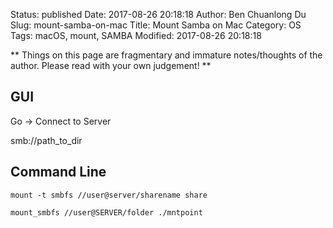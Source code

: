 Status: published
Date: 2017-08-26 20:18:18
Author: Ben Chuanlong Du
Slug: mount-samba-on-mac
Title: Mount Samba on Mac
Category: OS
Tags: macOS, mount, SAMBA
Modified: 2017-08-26 20:18:18

**
Things on this page are
fragmentary and immature notes/thoughts of the author.
Please read with your own judgement!
**


## GUI

Go -> Connect to Server

smb://path_to_dir

## Command Line

    mount -t smbfs //user@server/sharename share

    mount_smbfs //user@SERVER/folder ./mntpoint
